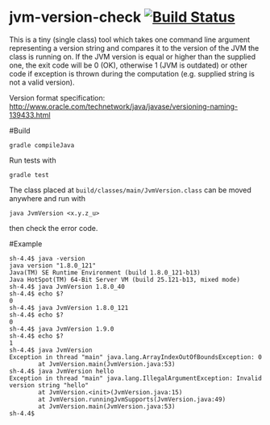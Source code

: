 # jvm-version-check [![Build Status](https://travis-ci.org/gianluca-nitti/jvm-version-check.svg?branch=master)](https://travis-ci.org/gianluca-nitti/jvm-version-check)
This is a tiny (single class) tool which takes one command line argument representing a version string and compares it to the version of the JVM the class is running on.
If the JVM version is equal or higher than the supplied one, the exit code will be 0 (OK), otherwise 1 (JVM is outdated) or other code if exception is thrown during the computation (e.g. supplied string is not a valid version).

Version format specification: http://www.oracle.com/technetwork/java/javase/versioning-naming-139433.html

#Build
```
gradle compileJava
```
Run tests with
```
gradle test
```
The class placed at `build/classes/main/JvmVersion.class` can be moved anywhere and run with
```
java JvmVersion <x.y.z_u>
```
then check the error code.

#Example
```
sh-4.4$ java -version
java version "1.8.0_121"
Java(TM) SE Runtime Environment (build 1.8.0_121-b13)
Java HotSpot(TM) 64-Bit Server VM (build 25.121-b13, mixed mode)
sh-4.4$ java JvmVersion 1.8.0_40
sh-4.4$ echo $?
0
sh-4.4$ java JvmVersion 1.8.0_121
sh-4.4$ echo $?
0
sh-4.4$ java JvmVersion 1.9.0
sh-4.4$ echo $?
1
sh-4.4$ java JvmVersion
Exception in thread "main" java.lang.ArrayIndexOutOfBoundsException: 0
        at JvmVersion.main(JvmVersion.java:53)
sh-4.4$ java JvmVersion hello
Exception in thread "main" java.lang.IllegalArgumentException: Invalid version string "hello"
        at JvmVersion.<init>(JvmVersion.java:15)
        at JvmVersion.runningJvmSupports(JvmVersion.java:49)
        at JvmVersion.main(JvmVersion.java:53)
sh-4.4$
```
